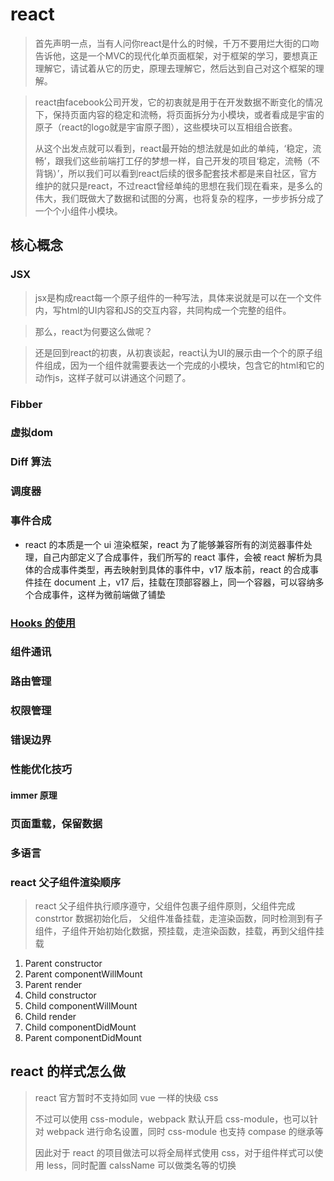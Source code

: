 # react
> 首先声明一点，当有人问你react是什么的时候，千万不要用烂大街的口吻告诉他，这是一个MVC的现代化单页面框架，对于框架的学习，要想真正理解它，请试着从它的历史，原理去理解它，然后达到自己对这个框架的理解。

> react由facebook公司开发，它的初衷就是用于在开发数据不断变化的情况下，保持页面内容的稳定和流畅，将页面拆分为小模块，或者看成是宇宙的原子（react的logo就是宇宙原子图），这些模块可以互相组合嵌套。
> 
> 从这个出发点就可以看到，react最开始的想法就是如此的单纯，‘稳定，流畅’，跟我们这些前端打工仔的梦想一样，自己开发的项目‘稳定，流畅（不背锅）’，所以我们可以看到react后续的很多配套技术都是来自社区，官方维护的就只是react，不过react曾经单纯的思想在我们现在看来，是多么的伟大，我们既做大了数据和试图的分离，也将复杂的程序，一步步拆分成了一个个小组件小模块。
## 核心概念
### JSX

> jsx是构成react每一个原子组件的一种写法，具体来说就是可以在一个文件内，写html的UI内容和JS的交互内容，共同构成一个完整的组件。

> 那么，react为何要这么做呢？

> 还是回到react的初衷，从初衷谈起，react认为UI的展示由一个个的原子组件组成，因为一个组件就需要表达一个完成的小模块，包含它的html和它的动作js，这样子就可以讲通这个问题了。
### Fibber

### 虚拟dom
### Diff 算法
### 调度器
### 事件合成

- react 的本质是一个 ui 渲染框架，react 为了能够兼容所有的浏览器事件处理，自己内部定义了合成事件，我们所写的 react 事件，会被 react 解析为具体的合成事件类型，再去映射到具体的事件中，v17 版本前，react 的合成事件挂在 document 上，v17 后，挂载在顶部容器上，同一个容器，可以容纳多个合成事件，这样为微前端做了铺垫

### [Hooks 的使用](./react-hooks使用手册记录.md)

### 组件通讯

### 路由管理

### 权限管理

### 错误边界

### 性能优化技巧

#### immer 原理

### 页面重载，保留数据

### 多语言

### react 父子组件渲染顺序

> react 父子组件执行顺序遵守，父组件包裹子组件原则，父组件完成 constrtor 数据初始化后， 父组件准备挂载，走渲染函数，同时检测到有子组件，子组件开始初始化数据，预挂载，走渲染函数，挂载，再到父组件挂载

1. Parent constructor
2. Parent componentWillMount
3. Parent render
4. Child constructor
5. Child componentWillMount
6. Child render
7. Child componentDidMount
8. Parent componentDidMount

## react 的样式怎么做

> react 官方暂时不支持如同 vue 一样的快级 css
>
> 不过可以使用 css-module，webpack 默认开启 css-module，也可以针对 webpack 进行命名设置，同时 css-module 也支持 compase 的继承等
>
> 因此对于 react 的项目做法可以将全局样式使用 css，对于组件样式可以使用 less，同时配置 calssName 可以做类名等的切换
